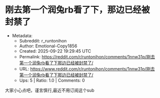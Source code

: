 # 刚去第一个润兔rb看了下，那边已经被封禁了

- Metadata:
  - Subreddit: r_runtonihon
  - Author: Emotional-Copy1856
  - Created: 2025-09-22 19:29:45 UTC
  - Permalink: https://reddit.com/r/runtonihon/comments/1nnw31p/刚去第一个润兔rb看了下那边已经被封禁了/
  - URL: https://www.reddit.com/r/runtonihon/comments/1nnw31p/刚去第一个润兔rb看了下那边已经被封禁了/
  - Ups: 5 | Ratio: 1.0 | Comments: 0


大家小心点吧，谨言慎行,最近不用订阅这个sub

